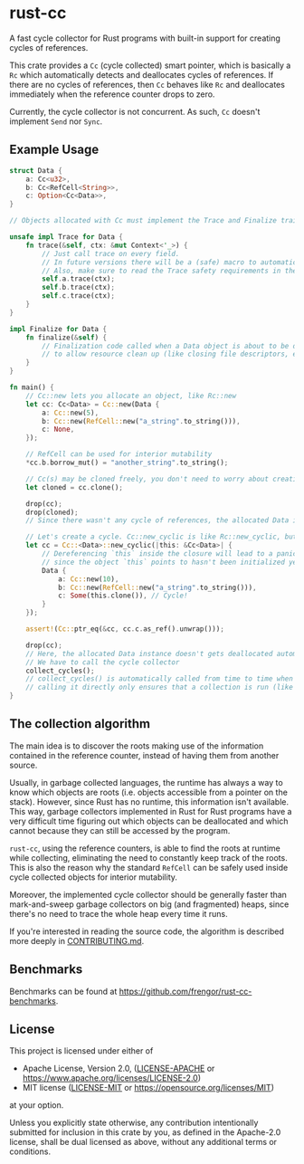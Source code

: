 # rust-cc

A fast cycle collector for Rust programs with built-in support for creating cycles of references.

This crate provides a `Cc` (cycle collected) smart pointer, which is basically a `Rc` which automatically detects and 
deallocates cycles of references. If there are no cycles of references, then `Cc` behaves like `Rc` and deallocates 
immediately when the reference counter drops to zero.

Currently, the cycle collector is not concurrent. As such, `Cc` doesn't implement `Send` nor `Sync`.

## Example Usage

```rust
struct Data {
    a: Cc<u32>,
    b: Cc<RefCell<String>>,
    c: Option<Cc<Data>>,
}

// Objects allocated with Cc must implement the Trace and Finalize traits:

unsafe impl Trace for Data {
    fn trace(&self, ctx: &mut Context<'_>) {
        // Just call trace on every field.
        // In future versions there will be a (safe) macro to automatically derive Trace.
        // Also, make sure to read the Trace safety requirements in the documentation!
        self.a.trace(ctx);
        self.b.trace(ctx);
        self.c.trace(ctx);
    }
}

impl Finalize for Data {
    fn finalize(&self) {
        // Finalization code called when a Data object is about to be deallocated
        // to allow resource clean up (like closing file descriptors, etc)
    }
}

fn main() {
    // Cc::new lets you allocate an object, like Rc::new
    let cc: Cc<Data> = Cc::new(Data {
        a: Cc::new(5),
        b: Cc::new(RefCell::new("a_string".to_string())),
        c: None,
    });

    // RefCell can be used for interior mutability
    *cc.b.borrow_mut() = "another_string".to_string();

    // Cc(s) may be cloned freely, you don't need to worry about creating cycles!
    let cloned = cc.clone();

    drop(cc);
    drop(cloned);
    // Since there wasn't any cycle of references, the allocated Data instance gets immediately deallocated

    // Let's create a cycle. Cc::new_cyclic is like Rc::new_cyclic, but `this` is NOT a weak reference
    let cc = Cc::<Data>::new_cyclic(|this: &Cc<Data>| {
        // Dereferencing `this` inside the closure will lead to a panic,
        // since the object `this` points to hasn't been initialized yet
        Data {
            a: Cc::new(10),
            b: Cc::new(RefCell::new("a_string".to_string())),
            c: Some(this.clone()), // Cycle!
        }
    });

    assert!(Cc::ptr_eq(&cc, cc.c.as_ref().unwrap()));

    drop(cc);
    // Here, the allocated Data instance doesn't gets deallocated automatically, since there is a cycle.
    // We have to call the cycle collector
    collect_cycles();
    // collect_cycles() is automatically called from time to time when creating new Ccs,
    // calling it directly only ensures that a collection is run (like at the end of the program)
}
```

## The collection algorithm

The main idea is to discover the roots making use of the information contained in the reference counter,
instead of having them from another source.  

Usually, in garbage collected languages, the runtime has always a way to know which objects are roots (i.e. objects 
accessible from a pointer on the stack). However, since Rust has no runtime, this information isn't available. This way,
garbage collectors implemented in Rust for Rust programs have a very difficult time figuring out which objects can be 
deallocated and which cannot because they can still be accessed by the program.

`rust-cc`, using the reference counters, is able to find the roots at runtime while collecting, eliminating the need to
constantly keep track of the roots. This is also the reason why the standard `RefCell` can be safely used inside
cycle collected objects for interior mutability.

Moreover, the implemented cycle collector should be generally faster than mark-and-sweep garbage collectors on big 
(and fragmented) heaps, since there's no need to trace the whole heap every time it runs.

If you're interested in reading the source code, the algorithm is described more deeply in [CONTRIBUTING.md](./CONTRIBUTING.md#the-collection-algorithm).

## Benchmarks

Benchmarks can be found at <https://github.com/frengor/rust-cc-benchmarks>.

## License

This project is licensed under either of

* Apache License, Version 2.0, ([LICENSE-APACHE](LICENSE-APACHE) or https://www.apache.org/licenses/LICENSE-2.0)
* MIT license ([LICENSE-MIT](LICENSE-MIT) or https://opensource.org/licenses/MIT)

at your option.

Unless you explicitly state otherwise, any contribution intentionally submitted for inclusion in this crate by you, 
as defined in the Apache-2.0 license, shall be dual licensed as above, without any additional terms or conditions.
